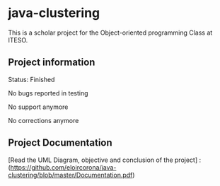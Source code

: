 # java-clustering

This is a scholar project for the Object-oriented programming Class at ITESO.


## Project information

Status: Finished

No bugs reported in testing

No support anymore

No corrections anymore


## Project Documentation
[Read the UML Diagram, objective and conclusion of the project] : (https://github.com/eloircorona/java-clustering/blob/master/Documentation.pdf)
